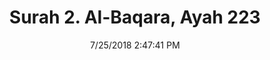 ---
title       : "Surah 2. Al-Baqara, Ayah 223"
date        : 7/25/2018 2:47:41 PM
draft       : false
type        : "quran"
layout      : "compare"
BookCode    : "CMP"
SurahNumber : "2"
AyahNumber  : "223"
TotalAyah   : "286"
---